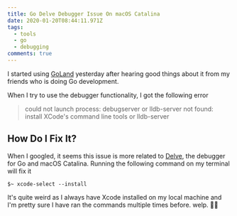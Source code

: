 ```yaml
---
title: Go Delve Debugger Issue On macOS Catalina
date: 2020-01-20T08:44:11.971Z
tags:
  - tools
  - go
  - debugging
comments: true
---
```

I started using [GoLand](https://www.jetbrains.com/go/) yesterday after hearing good things about it from my friends who is doing Go development.

When I try to use the debugger functionality, I got the following error


> could not launch process: debugserver or lldb-server not found: install XCode's command line tools or lldb-server


## How Do I Fix It?

When I googled, it seems this issue is more related to [Delve](https://github.com/go-delve/delve), the debugger for Go and macOS Catalina. Running the following command on my terminal will fix it

```
$~ xcode-select --install
```

It's quite weird as I always have Xcode installed on my local machine and I'm pretty sure I have ran the commands multiple times before. welp. 🤷‍♂️

